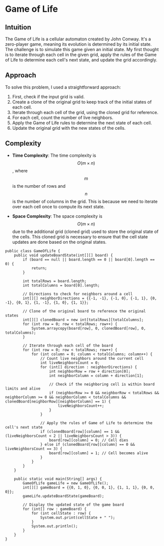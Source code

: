 # Game of Life

## Intuition
The Game of Life is a cellular automaton created by John Conway. It's a zero-player game, meaning its evolution is determined by its initial state. The challenge is to simulate this game given an initial state. My first thought is to iterate through each cell in the given grid, apply the rules of the Game of Life to determine each cell's next state, and update the grid accordingly.

## Approach
To solve this problem, I used a straightforward approach:
1. First, check if the input grid is valid.
2. Create a clone of the original grid to keep track of the initial states of each cell.
3. Iterate through each cell of the grid, using the cloned grid for reference.
4. For each cell, count the number of live neighbors.
5. Apply the Game of Life rules to determine the next state of each cell.
6. Update the original grid with the new states of the cells.

## Complexity
- **Time Complexity**: The time complexity is $$O(m \times n)$$, where $$m$$ is the number of rows and $$n$$ is the number of columns in the grid. This is because we need to iterate over each cell once to compute its next state.

- **Space Complexity**: The space complexity is $$O(m \times n)$$ due to the additional grid (cloned grid) used to store the original state of the cells. This cloned grid is necessary to ensure that the cell state updates are done based on the original states.
````
public class GameOfLife {
    public void updateBoardState(int[][] board) {
        if (board == null || board.length == 0 || board[0].length == 0) {
            return;
        }

        int totalRows = board.length;
        int totalColumns = board[0].length;

        // Directions to check for neighbors around a cell
        int[][] neighborDirections = {{-1, -1}, {-1, 0}, {-1, 1}, {0, -1}, {0, 1}, {1, -1}, {1, 0}, {1, 1}};

        // Clone of the original board to reference the original states
        int[][] clonedBoard = new int[totalRows][totalColumns];
        for (int row = 0; row < totalRows; row++) {
            System.arraycopy(board[row], 0, clonedBoard[row], 0, totalColumns);
        }

        // Iterate through each cell of the board
        for (int row = 0; row < totalRows; row++) {
            for (int column = 0; column < totalColumns; column++) {
                // Count live neighbors around the current cell
                int liveNeighborsCount = 0;
                for (int[] direction : neighborDirections) {
                    int neighborRow = row + direction[0];
                    int neighborColumn = column + direction[1];

                    // Check if the neighboring cell is within board limits and alive
                    if (neighborRow >= 0 && neighborRow < totalRows && neighborColumn >= 0 && neighborColumn < totalColumns && clonedBoard[neighborRow][neighborColumn] == 1) {
                        liveNeighborsCount++;
                    }
                }

                // Apply the rules of Game of Life to determine the cell's next state
                if (clonedBoard[row][column] == 1 && (liveNeighborsCount < 2 || liveNeighborsCount > 3)) {
                    board[row][column] = 0; // Cell dies
                } else if (clonedBoard[row][column] == 0 && liveNeighborsCount == 3) {
                    board[row][column] = 1; // Cell becomes alive
                }
            }
        }
    }

    public static void main(String[] args) {
        GameOfLife gameLife = new GameOfLife();
        int[][] gameBoard = {{0, 1, 0}, {0, 0, 1}, {1, 1, 1}, {0, 0, 0}};
        gameLife.updateBoardState(gameBoard);

        // Display the updated state of the game board
        for (int[] row : gameBoard) {
            for (int cellState : row) {
                System.out.print(cellState + " ");
            }
            System.out.println();
        }
    }
}

````